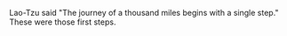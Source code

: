 Lao-Tzu said "The journey of a thousand miles begins with a single step." These were those first steps. 
